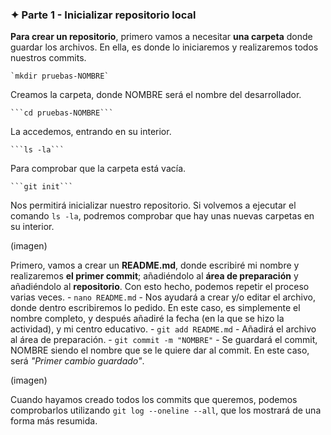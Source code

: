 ### ✦ Parte 1 - Inicializar repositorio local

**Para crear un repositorio**, primero vamos a necesitar **una carpeta** donde guardar los archivos. En ella, es donde lo iniciaremos y realizaremos todos nuestros commits.

	`mkdir pruebas-NOMBRE`
Creamos la carpeta, donde NOMBRE será el nombre del desarrollador. 

	```cd pruebas-NOMBRE```
La accedemos, entrando en su interior.

	```ls -la``` 
Para comprobar que la carpeta está vacía.

	```git init``` 
Nos permitirá inicializar nuestro repositorio. Si volvemos a ejecutar el comando `ls -la`, podremos comprobar que hay unas nuevas carpetas en su interior.

(imagen)

Primero, vamos a crear un **README.md**, donde escribiré mi nombre y realizaremos **el primer commit**; añadiéndolo al **área de preparación** y añadiéndolo al **repositorio**. Con esto hecho, podemos repetir el proceso varias veces.
	- ```nano README.md``` - Nos ayudará a crear y/o editar el archivo, donde dentro escribiremos lo pedido. En este caso, es simplemente el nombre completo, y después añadiré la fecha (en la que se hizo la actividad), y mi centro educativo.
	- ```git add README.md``` - Añadirá el archivo al área de preparación.
	- ```git commit -m "NOMBRE"``` - Se guardará el commit, NOMBRE siendo el nombre que se le quiere dar al commit. En este caso, será *"Primer cambio guardado"*. 

(imagen)

Cuando hayamos creado todos los commits que queremos, podemos comprobarlos utilizando ```git log --oneline --all```, que los mostrará de una forma más resumida.
